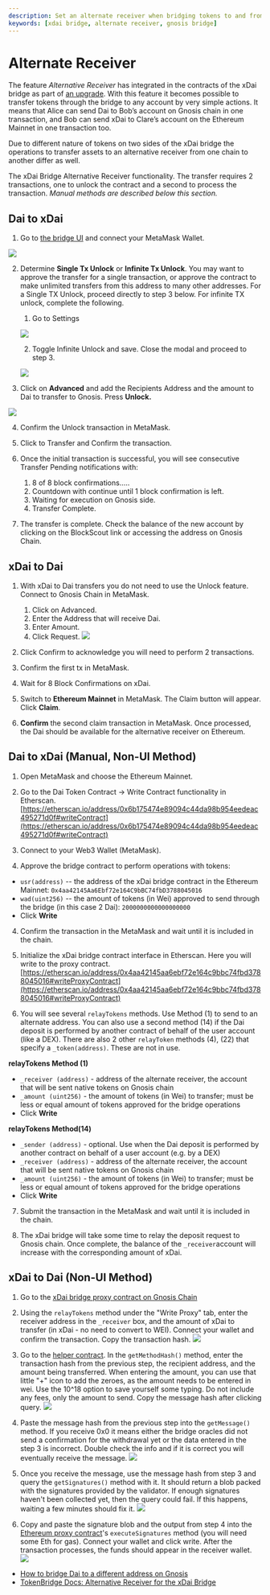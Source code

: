 ```yaml
---
description: Set an alternate receiver when bridging tokens to and from Gnosis using the xdai bridge.
keywords: [xdai bridge, alternate receiver, gnosis bridge]
---
```


# Alternate Receiver

The feature _Alternative Receiver_ has integrated in the contracts of the xDai bridge as part of [an upgrade](https://forum.poa.network/t/migration-of-the-xdai-tokenbridge-completed/3212). With this feature it becomes possible to transfer tokens through the bridge to any account by very simple actions. It means that Alice can send Dai to Bob’s account on Gnosis chain in one transaction, and Bob can send xDai to Clare’s account on the Ethereum Mainnet in one transaction too.

Due to different nature of tokens on two sides of the xDai bridge the operations to transfer assets to an alternative receiver from one chain to another differ as well.


The xDai Bridge Alternative Receiver functionality. The transfer requires 2 transactions, one to unlock the contract and a second to process the transaction. _Manual methods are described below this section._

## Dai to xDai

1. Go to [the bridge UI](https://bridge.gnosischain.com/) and connect your MetaMask Wallet.  
  
![](/img/bridges/xdai-alt-rec-dai-xdai1.png)

2. Determine **Single Tx Unlock** or **Infinite Tx Unlock**.  You may want to approve the transfer for a single transaction, or approve the contract to make unlimited transfers from this address to many other addresses. For a Single TX Unlock, proceed directly to step 3 below. For infinite TX unlock, complete the following.

    1. Go to Settings  
      
    ![](/img/bridges/xdai-alt-rec-dai-xdai2.png)

    2. Toggle Infinite Unlock and save. Close the modal and proceed to step 3.  
      
    ![](/img/bridges/xdai-alt-rec-dai-xdai3.png)


3. Click on **Advanced** and add the Recipients Address and the amount to Dai to transfer to Gnosis. Press **Unlock.**  
  
![](/img/bridges/xdai-alt-rec-dai-xdai4.gif)

4. Confirm the Unlock transaction in MetaMask.


5. Click to Transfer and Confirm the transaction.


6. Once the initial transaction is successful, you will see consecutive Transfer Pending notifications with:

    1. 8 of 8 block confirmations.....
    2. Countdown with continue until 1 block confirmation is left.
    3. Waiting for execution on Gnosis side.
    4. Transfer Complete.


7. The transfer is complete. Check the balance of the new account by clicking on the BlockScout link or accessing the address on Gnosis Chain.

## xDai to Dai

1. With xDai to Dai transfers you do not need to use the Unlock feature. Connect to Gnosis Chain in MetaMask.

    1. Click on Advanced.
    2. Enter the Address that will receive Dai.
    3. Enter Amount.
    4. Click Request.
![](/img/bridges/xdai-alt-rec-xdai-dai1.png)

2. Click Confirm to acknowledge you will need to perform 2 transactions.


3. Confirm the first tx in MetaMask.


4. Wait for 8 Block Confirmations on xDai.


5. Switch to **Ethereum Mainnet** in MetaMask. The Claim button will appear. Click **Claim**.



6. **Confirm** the second claim transaction in MetaMask. Once processed, the Dai should be available for the alternative receiver on Ethereum.


## Dai to xDai (Manual, Non-UI Method)

1. Open MetaMask and choose the Ethereum Mainnet.

2. Go to the Dai Token Contract -> Write Contract functionality in Etherscan.\
[https://etherscan.io/address/0x6b175474e89094c44da98b954eedeac495271d0f#writeContract](https://etherscan.io/address/0x6b175474e89094c44da98b954eedeac495271d0f#writeContract)

3. Connect to your Web3 Wallet (MetaMask).


4. Approve the bridge contract to perform operations with tokens:

* `usr(address)` -- the address of the xDai bridge contract in the Ethereum Mainnet: `0x4aa42145Aa6Ebf72e164C9bBC74fbD3788045016`
* `wad(uint256)` -- the amount of tokens (in Wei) approved to send through the bridge (in this case 2 Dai): `2000000000000000000`
* Click **Write**


4. Confirm the transaction in the MetaMask and wait until it is included in the chain.


5. Initialize the xDai bridge contract interface in Etherscan. Here you will write to the proxy contract. [https://etherscan.io/address/0x4aa42145aa6ebf72e164c9bbc74fbd3788045016#writeProxyContract](https://etherscan.io/address/0x4aa42145aa6ebf72e164c9bbc74fbd3788045016#writeProxyContract)

6. You will see several  `relayTokens` methods. Use Method (1) to send to an alternate address. You can also use a second method (14) if the Dai deposit is performed by another contract of behalf of the user account (like a DEX). There are also 2 other `relayToken` methods (4), (22) that specify a `_token(address)`. These are not in use.

**relayTokens Method (1)**  

* `_receiver (address)` - address of the alternate receiver, the account that will be sent native tokens on Gnosis chain
* `_amount (uint256)` - the amount of tokens (in Wei) to transfer; must be less or equal amount of tokens approved for the bridge operations
* Click **Write**

**relayTokens Method(14)**

* `_sender (address)` - optional. Use when the Dai deposit is performed by another contract on behalf of a user account (e.g. by a DEX)
* `_receiver (address)` - address of the alternate receiver, the account that will be sent native tokens on Gnosis chain
* `_amount (uint256)` - the amount of tokens (in Wei) to transfer; must be less or equal amount of tokens approved for the bridge operations
* Click **Write**


7. Submit the transaction in the MetaMask and wait until it is included in the chain.

8. The xDai bridge will take some time to relay the deposit request to Gnosis chain. Once complete, the balance of the `_receiver`account will increase with the corresponding amount of xDai.

## xDai to Dai (Non-UI Method)


1. Go to the [xDai bridge proxy contract on Gnosis Chain](https://blockscout.com/xdai/mainnet/address/0x7301CFA0e1756B71869E93d4e4Dca5c7d0eb0AA6/write-proxy#address-tabs)

2. Using the `relayTokens` method under the "Write Proxy" tab, enter the receiver address in the `_receiver` box, and the amount of xDai to transfer (in xDai - no need to convert to WEI). Connect your wallet and confirm the transaction. Copy the transaction hash.
![](/img/bridges/xDai-manual-xDai-Dai1.png)


3. Go to the [helper contract](https://blockscout.com/xdai/mainnet/address/0x2D51EAa266eafcb59bB36dD3c7E99C515e58113A/read-contract#address-tabs). In the `getMethodHash()` method, enter the transaction hash from the previous step, the recipient address, and the amount being transferred. When entering the amount, you can use that little "+" icon to add the zeroes, as the amount needs to be entered in wei. Use the 10^18 option to save yourself some typing. Do not include any fees, only the amount to send. Copy the message hash after clicking query.
![](/img/bridges/xDai-manual-xDai-Dai-getMsgHash.png)

4.  Paste the message hash from the previous step into the `getMessage()` method. If you receive 0x0 it means either the bridge oracles did not send a confirmation for the withdrawal yet or the data entered in the step 3 is incorrect. Double check the info and if it is correct you will eventually receive the message.
![](/img/bridges/xDai-manual-xDai-Dai-getMsg.png)
5. Once you receive the message, use the message hash from step 3 and query the `getSignatures()` method with it. It should return a blob packed with the signatures provided by the validator. If enough signatures haven't been collected yet, then the query could fail. If this happens, waiting a few minutes should fix it.
![](/img/bridges/xDai-manual-xDai-Dai-getSignatures.png)

5. Copy and paste the signature blob and the output from step 4 into the [Ethereum proxy contract](https://etherscan.io/address/0x4aa42145aa6ebf72e164c9bbc74fbd3788045016#writeProxyContract)'s `executeSignatures` method (you will need some Eth for gas). Connect your wallet and click write. After the transaction processes, the funds should appear in the receiver wallet.
![](/img/bridges/xDai-manual-xDai-Dai-execSignatures.png)
- [How to bridge Dai to a different address on Gnosis](/bridges/tutorials/using-xdai-bridge/alternate-receiver)
- [TokenBridge Docs: Alternative Receiver for the xDai Bridge](https://docs.tokenbridge.net/xdai-bridge/using-the-xdai-bridge/alternative-receiver-for-the-xdai-bridge)
